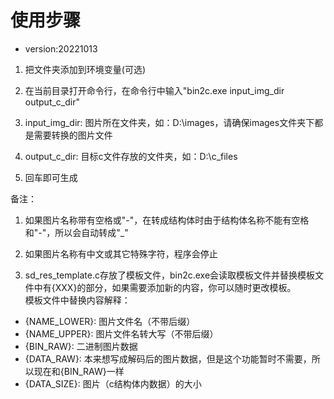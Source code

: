 # 使用步骤
* version:20221013
1. 把文件夹添加到环境变量(可选)

2. 在当前目录打开命令行，在命令行中输入"bin2c.exe input_img_dir output_c_dir"

3. input_img_dir: 图片所在文件夹，如：D:\images，请确保images文件夹下都是需要转换的图片文件

4. output_c_dir: 目标c文件存放的文件夹，如：D:\c_files

5. 回车即可生成

备注：
1. 如果图片名称带有空格或"-"，在转成结构体时由于结构体名称不能有空格和"-"，所以会自动转成"_"

2. 如果图片名称有中文或其它特殊字符，程序会停止

3. sd_res_template.c存放了模板文件，bin2c.exe会读取模板文件并替换模板文件中有{XXX}的部分，如果需要添加新的内容，你可以随时更改模板。  
模板文件中替换内容解释：  
* {NAME_LOWER}: 图片文件名（不带后缀）  
* {NAME_UPPER}: 图片文件名转大写（不带后缀）  
* {BIN_RAW}: 二进制图片数据  
* {DATA_RAW}: 本来想写成解码后的图片数据，但是这个功能暂时不需要，所以现在和{BIN_RAW}一样  
* {DATA_SIZE}: 图片（c结构体内数据）的大小  


